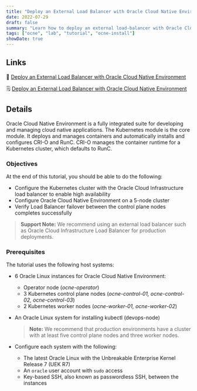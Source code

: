 ```yaml
---
title: "Deploy an External Load Balancer with Oracle Cloud Native Environment"
date: 2022-07-29
draft: false
summary: "Learn how to deploy an external load-balancer with Oracle Cloud Native Environment."
tags: ["ocne", "lab", "tutorial", "ocne-install"]
showDate: true
---
```


## Links

:crescent_moon: [Deploy an External Load Balancer with Oracle Cloud Native Environment](https://luna.oracle.com/lab/be8d99fc-44c3-4062-a3c3-95e982243ccf)

:spiral_notepad: [Deploy an External Load Balancer with Oracle Cloud Native Environment](https://docs.oracle.com/en/learn/ocne-install-ha-oci)

## Details

Oracle Cloud Native Environment is a fully integrated suite for developing and managing cloud native applications. The Kubernetes module is the core module. It deploys and manages containers and automatically installs and configures CRI-O and RunC. CRI-O manages the container runtime for a Kubernetes cluster, which defaults to RunC.

### Objectives

At the end of this tutorial, you should be able to do the following:

- Configure the Kubernetes cluster with the Oracle Cloud Infrastructure load balancer to enable high availability
- Configure Oracle Cloud Native Environment on a 5-node cluster
- Verify Load Balancer failover between the control plane nodes completes successfully

> **Support Note:** We recommend using an external load balancer such as Oracle Cloud Infrastructure Load Balancer for production deployments.

### Prerequisites

The tutorial uses the following host systems:

- 6 Oracle Linux instances for Oracle Cloud Native Environment:
  - Operator node (_ocne-operator_)
  - 3 Kubernetes control plane nodes (_ocne-control-01, ocne-control-02, ocne-control-03_)
  - 2 Kubernetes worker nodes (_ocne-worker-01, ocne-worker-02_)

- An Oracle Linux system for installing kubectl (devops-node)

  > **Note:**  We recommend that production environments have a cluster with at least five control plane nodes and three worker nodes.

- Configure each system with the following:
  - The latest Oracle Linux with the Unbreakable Enterprise Kernel Release 7 (UEK R7)
  - An `oracle` user account with `sudo` access
  - Key-based SSH, also known as passwordless SSH, between the instances
